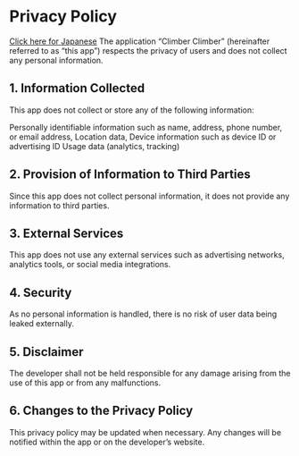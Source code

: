 # Privacy Policy
[Click here for Japanese](./PRIVACY.ja.md)
The application “Climber Climber” (hereinafter referred to as “this app”) respects the privacy of users and does not collect any personal information.

## 1. Information Collected
This app does not collect or store any of the following information:

Personally identifiable information such as name, address, phone number, or email address, Location data, Device information such as device ID or advertising ID Usage data (analytics, tracking)

## 2. Provision of Information to Third Parties
Since this app does not collect personal information, it does not provide any information to third parties.

## 3. External Services
This app does not use any external services such as advertising networks, analytics tools, or social media integrations.

## 4. Security
As no personal information is handled, there is no risk of user data being leaked externally.

## 5. Disclaimer
The developer shall not be held responsible for any damage arising from the use of this app or from any malfunctions.

## 6. Changes to the Privacy Policy
This privacy policy may be updated when necessary. Any changes will be notified within the app or on the developer’s website.
